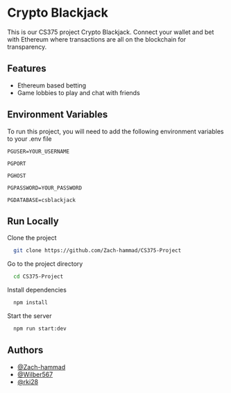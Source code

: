 
# Crypto Blackjack

This is our CS375 project Crypto Blackjack. Connect your wallet and bet with Ethereum where transactions are all on the blockchain for transparency.



## Features

- Ethereum based betting
- Game lobbies to play and chat with friends 


## Environment Variables

To run this project, you will need to add the following environment variables to your .env file

`PGUSER=YOUR_USERNAME`

`PGPORT`

`PGHOST`

`PGPASSWORD=YOUR_PASSWORD` 

`PGDATABASE=csblackjack`


## Run Locally

Clone the project

```bash
  git clone https://github.com/Zach-hammad/CS375-Project
```

Go to the project directory

```bash
  cd CS375-Project
```

Install dependencies

```bash
  npm install
```

Start the server

```bash
  npm run start:dev
```


## Authors

- [@Zach-hammad](https://www.github.com/Zach-hammad)
- [@Wilber567](https://www.github.com/Wilber567)
- [@rki28](https://www.github.com/rki28)

